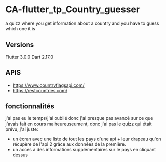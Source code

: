 # CA-flutter_tp_Country_guesser
 a quizz where you get information about a country and you have to guess which one it is

## Versions
Flutter 3.0.0
Dart 2.17.0

## APIS
- https://www.countryflagsapi.com/
- https://restcountries.com/

## fonctionnalités
j'ai pas eu le temps/j'ai oublié donc j'ai presque pas avancé sur ce que j'avais fait en cours malheureuseument, donc j'ai pas le quizz qui était prévu, j'ai juste:
- un écran avec une liste de tout les pays d'une api + leur drapeau qu'on récupère de l'api 2 grâce aux données de la première.
- un accès à des informations supplémentaires sur le pays en cliquant dessus

